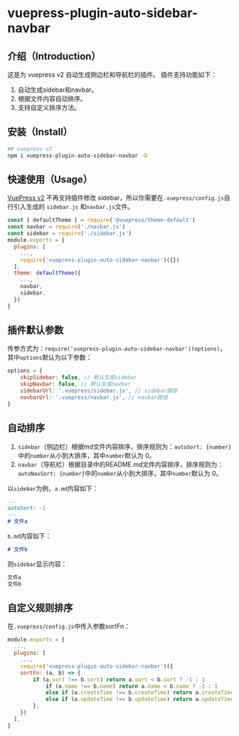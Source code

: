 # vuepress-plugin-auto-sidebar-navbar
## 介绍（Introduction）
这是为 vuepress v2 自动生成侧边栏和导航栏的插件。 插件支持功能如下：

1. 自动生成sidebar和navbar。
2. 根据文件内容自动排序。
3. 支持自定义排序方法。

## 安装（Install）

```bash
## vuepress v2
npm i vuepress-plugin-auto-sidebar-navbar -D
```
## 快速使用（Usage）

[VuePress v2](https://v2.vuepress.vuejs.org/zh/) 不再支持插件修改 sidebar，所以你需要在`.vuepress/config.js`自行引入生成的 `sidebar.js` 和`navbar.js`文件。

```js
const { defaultTheme } = require('@vuepress/theme-default')
const navbar = require('./navbar.js')
const sidebar = require('./sidebar.js')
module.exports = {
  plugins: [
    ...,
    require('vuepress-plugin-auto-sidebar-navbar')({})
  ],
  theme: defaultTheme({
    ...,
    navbar, 
    sidebar, 
  })
}
```
## 插件默认参数
传参方式为：`require('vuepress-plugin-auto-sidebar-navbar')(options)`，其中`options`默认为以下参数：
```js
options = {
    skipSidebar: false, // 默认生成sidebar
    skipNavbar: false, // 默认生成navbar
    sidebarUrl: '.vuepress/sidebar.js', // sidebar路径
    navbarUrl: '.vuepress/navbar.js', // navbar路径
}
```
## 自动排序

1. `sidebar`（侧边栏）根据md文件内容排序，排序规则为：`autoSort: {number}`中的`number`从小到大排序，其中`number`默认为 0。
2. `navbar`（导航栏）根据目录中的README.md文件内容排序，排序规则为：`autoNavSort: {number}`中的`number`从小到大排序，其中`number`默认为 0。

以`sidebar`为例，`a.md`内容如下：

```md
---
autoSort: -1
---
# 文件a
```

`b.md`内容如下：

```md
# 文件b
```

则`sidebar`显示内容：

```html
文件a
文件b
```

## 自定义规则排序

在`.vuepress/config.js`中传入参数sortFn：

```js
module.exports = {
  ...,
  plugins: [
    ...,
  	require('vuepress-plugin-auto-sidebar-navbar')({
  	sortFn: (a, b) => {
  		if (a.sort !== b.sort) return a.sort < b.sort ? -1 : 1
        	if (a.name !== b.name) return a.name < b.name ? -1 : 1
        	else if (a.createTime !== b.createTime) return a.createTime < b.createTime ? -1 : 1
        	else if (a.updateTime !== b.updateTime) return a.updateTime < b.updateTime ? -1 : 1
		},
	})
  ],
}
```

